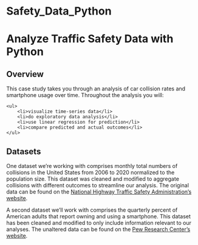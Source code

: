 # Safety_Data_Python

<h1>Analyze Traffic Safety Data with Python</h1>
<h2>Overview</h2>
This case study takes you through an analysis of car collision rates and smartphone usage over time. Throughout the analysis you will:

    <ul>
        <li>visualize time-series data</li>
        <li>do exploratory data analysis</li>
        <li>use linear regression for prediction</li>
        <li>compare predicted and actual outcomes</li>
    </ul> 
<h2>Datasets</h2>

One dataset we’re working with comprises monthly total numbers of collisions in the United States from 2006 to 2020 normalized to the population size. This dataset was cleaned and modified to aggregate collisions with different outcomes to streamline our analysis. The original data can be found on the [National Highway Traffic Safety Administration’s website](https://cdan.nhtsa.gov/query).

A second dataset we’ll work with comprises the quarterly percent of American adults that report owning and using a smartphone. This dataset has been cleaned and modified to only include information relevant to our analyses. The unaltered data can be found on the [Pew Research Center’s website](https://www.pewresearch.org/internet/fact-sheet/mobile/).

